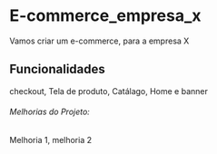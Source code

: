 # E-commerce_empresa_x
 Vamos criar um e-commerce, para a empresa X 
 ## Funcionalidades
  checkout, Tela de produto, Catálago, Home e banner

  ###### Melhorias do Projeto: 
  Melhoria 1, melhoria 2